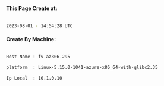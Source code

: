 
   
#### This Page Create at:

```bash

2023-08-01 - 14:54:28 UTC

```

#### Create By Machine:

```bash

Host Name : fv-az306-295

platform  : Linux-5.15.0-1041-azure-x86_64-with-glibc2.35

Ip Local  : 10.1.0.10

```

